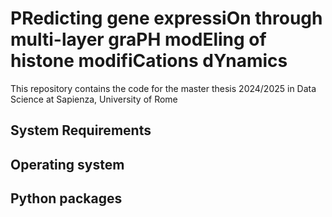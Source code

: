 # PRedicting gene expressiOn through multi-layer graPH modEling of histone modifiCations dYnamics
This repository contains the code for the master thesis 2024/2025 in Data Science at Sapienza, University of Rome

## System Requirements

## Operating system 

## Python packages
